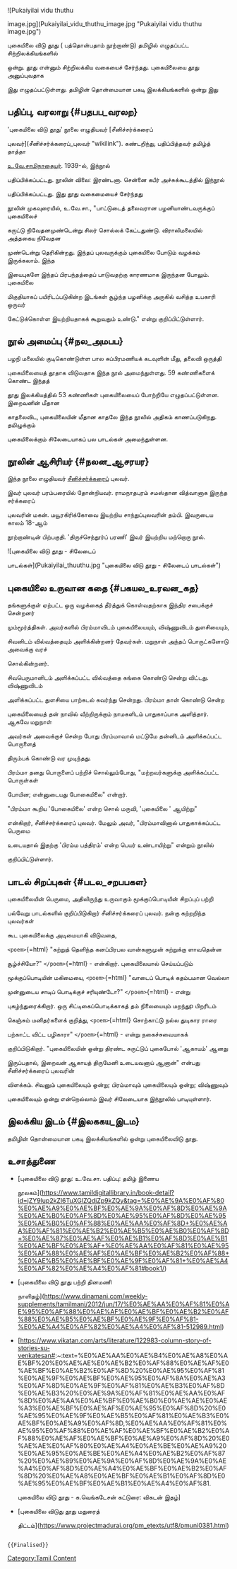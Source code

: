 ![Pukaiyilai vidu thuthu
image.jpg](Pukaiyilai_vidu_thuthu_image.jpg "Pukaiyilai vidu thuthu image.jpg")
புகையிலை விடு தூது ( பத்தொன்பதாம் நூற்றாண்டு) தமிழில் எழுதப்பட்ட சிற்றிலக்கியங்களில்
ஒன்று. தூது என்னும் சிற்றிலக்கிய வகையைச் சேர்ந்தது. புகையிலையை தூது அனுப்புவதாக
இது எழுதப்பட்டுள்ளது. தமிழின் தொன்மையான பகடி இலக்கியங்களில் ஒன்று இது

## பதிப்பு, வரலாறு {#பதபப_வரலற}

'புகையிலை விடு தூது' நூலை எழுதியவர் [சீனிச்சர்க்கரைப்
புலவர்](சீனிச்சர்க்கரைப்_புலவர் "wikilink"). கண்டறிந்து, பதிப்பித்தவர் தமிழ்த் தாத்தா
[உ.வே.சாமிநாதையர்](உ.வே.சாமிநாதையர் "wikilink"). 1939-ல், இந்நூல்
பதிப்பிக்கப்பட்டது. நூலின் விலை: இரண்டனா. சென்னை கபீர் அச்சுக்கூடத்தில் இந்நூல்
பதிப்பிக்கப்பட்டது. இது [தூது](தூது_(பாட்டியல்) "wikilink") வகைமையைச் சேர்ந்தது

நூலின் முகவுரையில், உ.வே.சா., \"பாட்டுடைத் தலைவரான பழனியாண்டவருக்குப் புகையிலைச்
சுருட்டு நிவேதனமுண்டென்று சிலர் சொல்லக் கேட்டதுண்டு. விராலிமலையில் அத்தகைய நிவேதன
முண்டென்று தெரிகின்றது. இந்தப் புலவருக்கும் புகையிலை போடும் வழக்கம் இருக்கலாம். இந்த
இயைபுகளே இந்தப் பிரபந்தத்தைப் பாடுவதற்கு காரணமாக இருந்தன போலும். புகையிலை
மிகுதியாகப் பயிரிடப்படுகின்ற இடங்கள் சூழ்ந்த பழனிக்கு அருகில் வசித்த உபகாரி ஒருவர்
கேட்டுக்கொள்ள இயற்றியதாகக் கூறுவதும் உண்டு.\" என்று குறிப்பிட்டுள்ளார்.

## நூல் அமைப்பு {#நல_அமபப}

பழநி மலையில் குடிகொண்டுள்ள பால சுப்பிரமணியக் கடவுளின் மீது, தலைவி ஒருத்தி
புகையிலையைத் தூதாக விடுவதாக இந்த நூல் அமைந்துள்ளது. 59 கண்ணிகளைக் கொண்ட இந்தத்
தூது இலக்கியத்தில் 53 கண்ணிகள் புகையிலையைப் போற்றியே எழுதப்பட்டுள்ளன. இறைவனின் மீதான
காதலைவிட, புகையிலையின் மீதான காதலே இந்த நூலில் அதிகம் காணப்படுகிறது. தமிழுக்கும்
புகையிலைக்கும் சிலேடையாகப் பல பாடல்கள் அமைந்துள்ளன.

## நூலின் ஆசிரியர் {#நலன_ஆசரயர}

இந்த நூலை எழுதியவர் [சீனிச்சர்க்கரைப](சீனிச்சர்க்கரைப்_புலவர் "wikilink")் புலவர்.
இவர் புலவர் பரம்பரையில் தோன்றியவர். ராமநாதபுரம் சமஸ்தான வித்வானாக இருந்த சர்க்கரைப்
புலவரின் மகன். மயூரகிரிக்கோவை இயற்றிய சாந்துப்புலவரின் தம்பி. இவருடைய காலம் 18-ஆம்
நூற்றாண்டின் பிற்பகுதி. \'திருச்செந்தூர்ப் பரணி' இவர் இயற்றிய மற்றொரு நூல்.
![புகையிலை விடு தூது - சிலேடைப்
பாடல்கள்](Pukaiyilai_thuuthu.jpg "புகையிலை விடு தூது - சிலேடைப் பாடல்கள்")

## புகையிலை உருவான கதை {#பகயல_உரவன_கத}

தங்களுக்குள் ஏற்பட்ட ஒரு வழக்கைத் தீர்த்துக் கொள்வதற்காக இந்திர சபைக்குச் சென்றனர்
மும்மூர்த்திகள். அவர்களில் பிரம்மாவிடம் புகையிலையயும், விஷ்ணுவிடம் துளசியையும்,
சிவனிடம் வில்வத்தையும் அளிக்கின்றனர் தேவர்கள். மறுநாள் அந்தப் பொருட்களோடு அவைக்கு வரச்
சொல்கின்றனர்.

சிவபெருமானிடம் அளிக்கப்பட்ட வில்வத்தை கங்கை கொண்டு சென்று விட்டது. விஷ்ணுவிடம்
அளிக்கப்பட்ட துளசியை பாற்கடல் கவர்ந்து சென்றது. பிரம்மா தான் கொண்டு சென்ற
புகையிலையைத் தன் நாவில் வீற்றிருக்கும் நாமகளிடம் பாதுகாப்பாக அளித்தார். ஆகவே மறுநாள்
அவர்கள் அவைக்குச் சென்ற போது பிரம்மாவால் மட்டுமே தன்னிடம் அளிக்கப்பட்ட பொருளைத்
திரும்பக் கொண்டு வர முடிந்தது.

பிரம்மா தனது பொருளைப் பற்றிச் சொல்லும்போது, \"மற்றவர்களுக்கு அளிக்கப்பட்ட பொருள்கள்
போயின; என்னுடையது போகையிலை\" என்றார்.

\"பிரம்மா கூறிய \'போகையிலை\' என்ற சொல் மருவி, \'புகையிலை ' ஆயிற்று\"
என்கிறார், சீனிச்சர்க்கரைப் புலவர். மேலும் அவர், \"பிரம்மாவினால் பாதுகாக்கப்பட்ட பெருமை
உடையதால் இதற்கு \'பிரம்ம பத்திரம்' என்ற பெயர் உண்டாயிற்று\" என்றும் நூலில்
குறிப்பிட்டுள்ளார்.

## பாடல் சிறப்புகள் {#படல_சறபபகள}

புகையிலையின் பெருமை, அதிலிருந்து உருவாகும் மூக்குப்பொடியின் சிறப்புப் பற்றி
பல்வேறு பாடல்களில் குறிப்பிடுகிறார் சீனிச்சர்க்கரைப் புலவர். நன்கு கற்றறிந்த புலவர்கள்
கூட புகையிலைக்கு அடிமையாகி விடுவதை,

`<poem>`{=html} \"கற்றுத் தெளிந்த கனப்பிரபல வான்களுமுன் சுற்றுக்கு ளாவதென்ன
சூழ்ச்சியோ?\" `</poem>`{=html} - என்கிறார். புகையிலையால் செய்யப்படும்
மூக்குப்பொடியின் மகிமையை, `<poem>`{=html} \"வாடைப் பொடிக் கதம்பமான வெல்லா
முன்னுடைய சாடிப் பொடிக்குச் சரியுண்டோ?\" `</poem>`{=html} - என்று
புகழ்ந்துரைக்கிறார். ஒரு சிட்டிகைப்பொடிக்காகத் தம் நிலையையும் மறந்துp பிறரிடம்
கெஞ்சும் மனிதர்களைக் குறித்து, `<poem>`{=html} சொற்காட்டு நல்ல துடிகார ராரை
பற்காட்ட விட்ட பழிகாரா\" `</poem>`{=html} - என்று நகைச்சுவையாகக்
குறிப்பிடுகிறார். \"புகையிலையின் ஒன்று திரண்ட சுருட்டுப் புகைபோல் \'ஆகாயம்' ஆனது
இருப்பதால், இறைவன் ஆகாயத் திருமேனி உடையவனாய் ஆனான்\" என்பது சீனிச்சர்க்கரைப் புலவரின்
விளக்கம். சிவனும் புகையிலையும் ஒன்று; பிரம்மாவும் புகையிலையும் ஒன்று; விஷ்ணுவும்
புகையிலையும் ஒன்று என்றெல்லாம் இவர் சிலேடையாக இந்நூலில் பாடியுள்ளார்.

## இலக்கிய இடம் {#இலககய_இடம}

தமிழின் தொன்மையான பகடி இலக்கியங்களில் ஒன்று புகையிலைவிடு தூது.

## உசாத்துணை

-   [புகையிலை விடு தூது: உ.வே.சா. பதிப்பு: தமிழ் இணைய
    நூலகம்](https://www.tamildigitallibrary.in/book-detail?id=jZY9lup2kZl6TuXGlZQdjZp9kZQy&tag=%E0%AE%9A%E0%AF%80%E0%AE%A9%E0%AE%BF%E0%AE%9A%E0%AF%8D%E0%AE%9A%E0%AE%B0%E0%AF%8D%E0%AE%95%E0%AF%8D%E0%AE%95%E0%AE%B0%E0%AF%88%E0%AE%AA%E0%AF%8D+%E0%AE%AA%E0%AF%81%E0%AE%B2%E0%AE%B5%E0%AE%B0%E0%AF%8D+%E0%AE%87%E0%AE%AF%E0%AE%B1%E0%AF%8D%E0%AE%B1%E0%AE%BF%E0%AE%AF+%E0%AE%AA%E0%AF%81%E0%AE%95%E0%AF%88%E0%AE%AF%E0%AE%BF%E0%AE%B2%E0%AF%88+%E0%AE%B5%E0%AE%BF%E0%AE%9F%E0%AF%81+%E0%AE%A4%E0%AF%82%E0%AE%A4%E0%AF%81#book1/)
-   [புகையிலை விடு தூது பற்றி தினமணி
    நாளிதழ்](https://www.dinamani.com/weekly-supplements/tamilmani/2012/jun/17/%E0%AE%AA%E0%AF%81%E0%AE%95%E0%AF%88%E0%AE%AF%E0%AE%BF%E0%AE%B2%E0%AF%88%E0%AE%B5%E0%AE%BF%E0%AE%9F%E0%AF%81-%E0%AE%A4%E0%AF%82%E0%AE%A4%E0%AF%81-512989.html)
-   \[<https://www.vikatan.com/arts/literature/122983-column-story-of-stories-su-venkatesan#>:\~:text=%E0%AE%AA%E0%AE%B4%E0%AE%A8%E0%AE%BF%20%E0%AE%AE%E0%AE%B2%E0%AF%88%E0%AE%AF%E0%AE%BF%E0%AE%B2%E0%AF%8D%20%E0%AE%95%E0%AF%81%E0%AE%9F%E0%AE%BF%E0%AE%95%E0%AF%8A%E0%AE%A3%E0%AF%8D%E0%AE%9F%E0%AF%81%E0%AE%B3%E0%AF%8D%E0%AE%B3%20%E0%AE%9A%E0%AF%81%E0%AE%AA%E0%AF%8D%E0%AE%AA%E0%AE%BF%E0%AE%B0%E0%AE%AE%E0%AE%A3%E0%AE%BF%E0%AE%AF%E0%AE%95%E0%AF%8D%20%E0%AE%95%E0%AE%9F%E0%AE%B5%E0%AF%81%E0%AE%B3%E0%AE%BF%E0%AE%A9%E0%AF%8D,%E0%AE%AA%E0%AF%81%E0%AE%95%E0%AF%88%E0%AE%AF%E0%AE%BF%E0%AE%B2%E0%AF%88%E0%AE%AF%E0%AE%BF%E0%AE%A9%E0%AF%8D%20%E0%AE%AE%E0%AF%80%E0%AE%A4%E0%AE%BE%E0%AE%A9%20%E0%AE%95%E0%AE%BE%E0%AE%A4%E0%AE%B2%E0%AF%87%20%E0%AE%89%E0%AE%9A%E0%AF%8D%E0%AE%9A%E0%AE%A4%E0%AF%8D%E0%AE%A4%E0%AE%BF%E0%AE%B2%E0%AF%8D%20%E0%AE%A8%E0%AE%BF%E0%AE%B1%E0%AF%8D%E0%AE%95%E0%AE%BF%E0%AE%B1%E0%AE%A4%E0%AF%81.
    புகையிலை விடு தூது - சு.வெங்கடேசன் கட்டுரை: விகடன் இதழ்\]
-   [புகையிலை விடுது தூது மதுரைத்
    திட்டம்](https://www.projectmadurai.org/pm_etexts/utf8/pmuni0381.html)

```{=mediawiki}
{{Finalised}}
```
[Category:Tamil Content](Category:Tamil_Content "wikilink")
